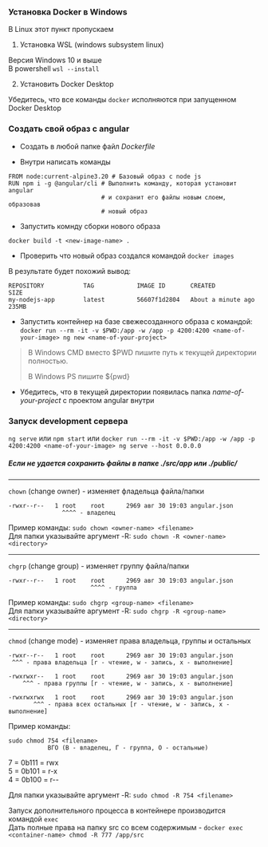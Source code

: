 ### Установка Docker в Windows

В Linux этот пункт пропускаем  
1. Установка WSL (windows subsystem linux)

Версия Windows 10 и выше  
В powershell ```wsl --install```

2. Установить Docker Desktop

Убедитесь, что все команды ```docker```  исполняются при запущенном Docker Desktop

### Создать свой образ с angular

- Создать в любой папке файл *Dockerfile*

- Внутри написать команды
```
FROM node:current-alpine3.20 # Базовый образ с node js
RUN npm i -g @angular/cli # Выполнить команду, которая установит angular 
                          # и сохранит его файлы новым слоем, образовав
                          # новый образ
```

- Запустить комнду сборки нового образа
```
docker build -t <new-image-name> .
```

- Проверить что новый образ создался командой `docker images`

В результате будет похожий вывод:
```
REPOSITORY           TAG            IMAGE ID       CREATED              SIZE
my-nodejs-app        latest         56607f1d2804   About a minute ago   235MB
```
- Запустить контейнер на базе свежесозданного образа с командой:
`docker run --rm -it -v $PWD:/app -w /app -p 4200:4200 <name-of-your-image> ng new <name-of-your-project>`

> В Windows CMD вместо $PWD пишите путь к текущей директории полностью.
> 
> В Windows PS пишите ${pwd}

- Убедитесь, что в текущей директории появилась папка *name-of-your-project* с проектом angular внутри

### Запуск development сервера
`ng serve` или `npm start` или `docker run --rm -it -v $PWD:/app -w /app -p 4200:4200 <name-of-your-image> ng serve --host 0.0.0.0`

##### Если не удается сохранить файлы в папке ./src/app или ./public/

---
`chown` (change owner) - изменяет фладельца файла/папки
```
-rwxr--r--   1 root    root      2969 авг 30 19:03 angular.json  
               ^^^^ - владелец
```
Пример команды: `sudo chown <owner-name> <filename>`  
Для папки указывайте аргумент -R: `sudo chown -R <owner-name> <directory>`  

---

`chgrp` (change group) - изменяет группу файла/папки
```
-rwxr--r--   1 root    root      2969 авг 30 19:03 angular.json
                       ^^^^ - группа
```
Пример команды: `sudo chgrp <group-name> <filename>`  
Для папки указывайте аргумент -R: `sudo chgrp -R <group-name> <directory>`  

---

`chmod` (change mode) - изменяет права владельца, группы и остальных  
```
-rwxr--r--   1 root    root      2969 авг 30 19:03 angular.json
 ^^^ - права владельца [r - чтение, w - запись, x - выполнение]
 
-rwxrwxr--   1 root    root      2969 авг 30 19:03 angular.json
    ^^^ - права группы [r - чтение, w - запись, x - выполнение]
    
-rwxrwxrwx   1 root    root      2969 авг 30 19:03 angular.json
       ^^^ - права всех остальных [r - чтение, w - запись, x - выполнение]
```
Пример команды: 
```
sudo chmod 754 <filename>
           ВГО (В - владелец, Г - группа, О - остальные)
```
7 = 0b111 = rwx  
5 = 0b101 = r-x  
4 = 0b100 = r--  

Для папки указывайте аргумент -R: `sudo chmod -R 754 <filename>`

Запуск дополнительного процесса в контейнере производится командой `exec`  
Дать полные права на папку src со всем содержимым - `docker exec <container-name> chmod -R 777 /app/src`




